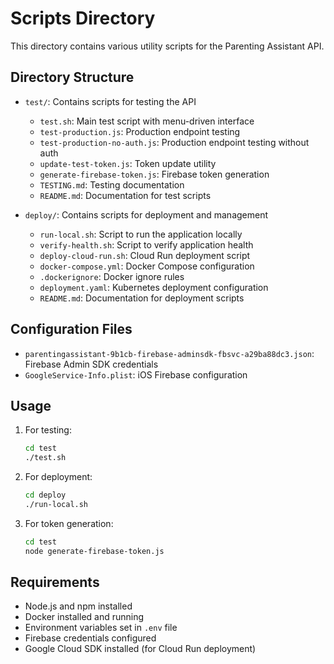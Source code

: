 # Scripts Directory

This directory contains various utility scripts for the Parenting Assistant API.

## Directory Structure

- `test/`: Contains scripts for testing the API

  - `test.sh`: Main test script with menu-driven interface
  - `test-production.js`: Production endpoint testing
  - `test-production-no-auth.js`: Production endpoint testing without auth
  - `update-test-token.js`: Token update utility
  - `generate-firebase-token.js`: Firebase token generation
  - `TESTING.md`: Testing documentation
  - `README.md`: Documentation for test scripts

- `deploy/`: Contains scripts for deployment and management
  - `run-local.sh`: Script to run the application locally
  - `verify-health.sh`: Script to verify application health
  - `deploy-cloud-run.sh`: Cloud Run deployment script
  - `docker-compose.yml`: Docker Compose configuration
  - `.dockerignore`: Docker ignore rules
  - `deployment.yaml`: Kubernetes deployment configuration
  - `README.md`: Documentation for deployment scripts

## Configuration Files

- `parentingassistant-9b1cb-firebase-adminsdk-fbsvc-a29ba88dc3.json`: Firebase Admin SDK credentials
- `GoogleService-Info.plist`: iOS Firebase configuration

## Usage

1. For testing:

   ```bash
   cd test
   ./test.sh
   ```

2. For deployment:

   ```bash
   cd deploy
   ./run-local.sh
   ```

3. For token generation:
   ```bash
   cd test
   node generate-firebase-token.js
   ```

## Requirements

- Node.js and npm installed
- Docker installed and running
- Environment variables set in `.env` file
- Firebase credentials configured
- Google Cloud SDK installed (for Cloud Run deployment)
